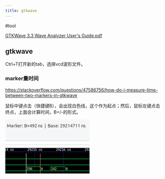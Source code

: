 ```yaml
---
title: gtkwave
---
```


#tool

[GTKWave 3.3 Wave Analyzer User's Guide.pdf](zotero://open-pdf/library/items/8UFLX92N)

## gtkwave

Ctrl+T打开新的tab，选择vcd波形文件。

### marker量时间

https://stackoverflow.com/questions/47586756/how-do-i-measure-time-between-two-markers-in-gtkwave

鼠标中键点击（快捷键B），会出现白色线，这个作为起点；然后，鼠标左键点击终点，上面会计算时间，B+/-的形式。

![image-20211124104101217](assets/image-20211124104101217.png)